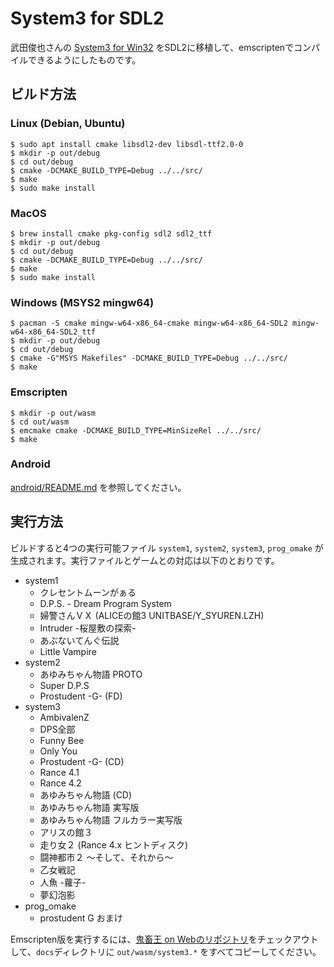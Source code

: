 # System3 for SDL2

武田俊也さんの [System3 for Win32](http://takeda-toshiya.my.coocan.jp/alice/) をSDL2に移植して、emscriptenでコンパイルできるようにしたものです。

## ビルド方法

### Linux (Debian, Ubuntu)

    $ sudo apt install cmake libsdl2-dev libsdl-ttf2.0-0
    $ mkdir -p out/debug
    $ cd out/debug
    $ cmake -DCMAKE_BUILD_TYPE=Debug ../../src/
    $ make
    $ sudo make install

### MacOS

    $ brew install cmake pkg-config sdl2 sdl2_ttf
    $ mkdir -p out/debug
    $ cd out/debug
    $ cmake -DCMAKE_BUILD_TYPE=Debug ../../src/
    $ make
    $ sudo make install

### Windows (MSYS2 mingw64)

    $ pacman -S cmake mingw-w64-x86_64-cmake mingw-w64-x86_64-SDL2 mingw-w64-x86_64-SDL2_ttf
    $ mkdir -p out/debug
    $ cd out/debug
    $ cmake -G"MSYS Makefiles" -DCMAKE_BUILD_TYPE=Debug ../../src/
    $ make

### Emscripten

    $ mkdir -p out/wasm
    $ cd out/wasm
    $ emcmake cmake -DCMAKE_BUILD_TYPE=MinSizeRel ../../src/
    $ make

### Android

[android/README.md](android/) を参照してください。

## 実行方法

ビルドすると4つの実行可能ファイル `system1`, `system2`, `system3`, `prog_omake` が生成されます。実行ファイルとゲームとの対応は以下のとおりです。

- system1
  - クレセントムーンがぁる
  - D.P.S. - Dream Program System
  - 婦警さんＶＸ (ALICEの館3 UNITBASE/Y_SYUREN.LZH)
  - Intruder -桜屋敷の探索-
  - あぶないてんぐ伝説
  - Little Vampire
- system2
  - あゆみちゃん物語 PROTO
  - Super D.P.S
  - Prostudent -G- (FD)
- system3
  - AmbivalenZ
  - DPS全部
  - Funny Bee
  - Only You
  - Prostudent -G- (CD)
  - Rance 4.1
  - Rance 4.2
  - あゆみちゃん物語 (CD)
  - あゆみちゃん物語 実写版
  - あゆみちゃん物語 フルカラー実写版
  - アリスの館３
  - 走り女２ (Rance 4.x ヒントディスク)
  - 闘神都市２ 〜そして、それから〜
  - 乙女戦記
  - 人魚 -蘿子-
  - 夢幻泡影
- prog_omake
  - prostudent G おまけ

Emscripten版を実行するには、[鬼畜王 on Webのリポジトリ](https://github.com/kichikuou/web)をチェックアウトして、`docs`ディレクトリに `out/wasm/system3.*` をすべてコピーしてください。
